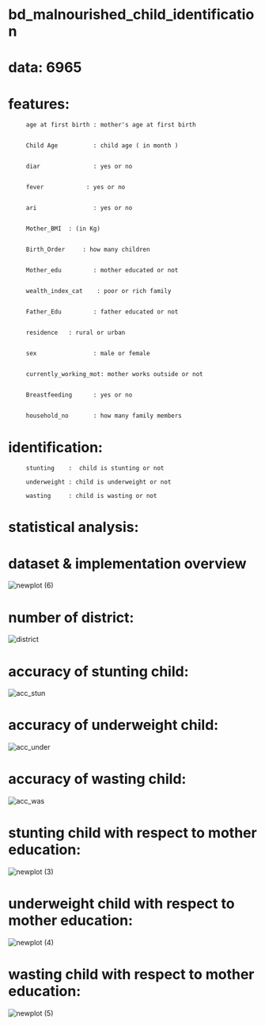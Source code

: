 # bd_malnourished_child_identification
# data: 6965
# features:
         age at first birth : mother's age at first birth
         
         
         Child Age          : child age ( in month )
         
         
         diar               : yes or no	
         
         
         fever	          : yes or no
         
         
         ari                : yes or no
         
         
         Mother_BMI	 : (in Kg)
         
         
         Birth_Order	 : how many children
         
         
         Mother_edu         : mother educated or not
         
         
         wealth_index_cat	 : poor or rich family
         
         
         Father_Edu         : father educated or not
         
         
         residence	 : rural or urban
         
         
         sex                : male or female
         
         
         currently_working_mot: mother works outside or not
         
         
         Breastfeeding      : yes or no
         
         
         household_no       : how many family members 


# identification:
         
         stunting    :  child is stunting or not
         
         underweight : child is underweight or not
         
         wasting     : child is wasting or not
# statistical analysis:
# dataset & implementation overview
 ![newplot (6)](https://user-images.githubusercontent.com/18087611/58347883-d2db1e80-7e80-11e9-95e0-54514a4987a6.png)
# number of district:
 ![district](https://user-images.githubusercontent.com/18087611/58347885-d373b500-7e80-11e9-8e94-4e208aafe55f.png)
# accuracy of stunting child:
 ![acc_stun](https://user-images.githubusercontent.com/18087611/58347884-d373b500-7e80-11e9-8aba-beb2e9c168c9.png)
# accuracy of underweight child:
  ![acc_under](https://user-images.githubusercontent.com/18087611/58347876-d1115b00-7e80-11e9-9895-ee66d5f4bfb0.png)
# accuracy of wasting child:
  ![acc_was](https://user-images.githubusercontent.com/18087611/58347877-d1a9f180-7e80-11e9-89c8-d7847150de99.png)
# stunting child with respect to mother education:
 ![newplot (3)](https://user-images.githubusercontent.com/18087611/58347878-d2428800-7e80-11e9-973b-f01e53ca3e61.png)
# underweight child with respect to mother education:
 ![newplot (4)](https://user-images.githubusercontent.com/18087611/58347880-d2428800-7e80-11e9-95e1-6e0bf62adb6a.png)
# wasting child with respect to mother education:
 ![newplot (5)](https://user-images.githubusercontent.com/18087611/58347881-d2428800-7e80-11e9-8515-b9879c059c69.png)

